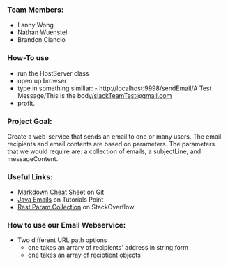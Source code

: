 ### Team Members:
- Lanny Wong
- Nathan Wuenstel
- Brandon Ciancio

### How-To use
- run the HostServer class
- open up browser
- type in something similiar: - http://localhost:9998/sendEmail/A Test Message/This is the body/slackTeamTest@gmail.com
- profit.

### Project Goal: 
Create a web-service that sends an email to one or many users. The email recipients and email contents are based on parameters. The parameters that we would require are: a collection of emails, a subjectLine, and messageContent.
				   
### Useful Links:
- [Markdown Cheat Sheet](https://github.com/adam-p/markdown-here/wiki/Markdown-Cheatsheet) on Git
- [Java Emails](http://www.tutorialspoint.com/java/java_sending_email.htm) on Tutorials Point
- [Rest Param Collection](http://stackoverflow.com/questions/2602043/rest-api-best-practice-how-to-accept-list-of-parameter-values-as-input) on StackOverflow

### How to use our Email Webservice:
- Two different URL path options 
	- one takes an arrary of recipients' address in string form
	- one takes an array of reciptient objects
